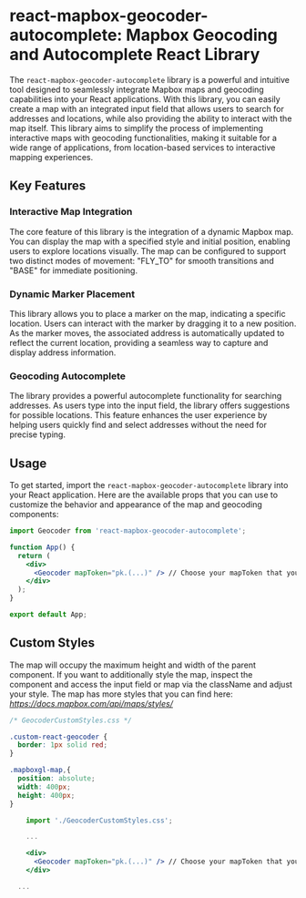 # react-mapbox-geocoder-autocomplete: Mapbox Geocoding and Autocomplete React Library

The `react-mapbox-geocoder-autocomplete` library is a powerful and intuitive tool designed to seamlessly integrate Mapbox maps and geocoding capabilities into your React applications. With this library, you can easily create a map with an integrated input field that allows users to search for addresses and locations, while also providing the ability to interact with the map itself. This library aims to simplify the process of implementing interactive maps with geocoding functionalities, making it suitable for a wide range of applications, from location-based services to interactive mapping experiences.

## Key Features

### Interactive Map Integration
The core feature of this library is the integration of a dynamic Mapbox map. You can display the map with a specified style and initial position, enabling users to explore locations visually. The map can be configured to support two distinct modes of movement: "FLY_TO" for smooth transitions and "BASE" for immediate positioning.

### Dynamic Marker Placement
This library allows you to place a marker on the map, indicating a specific location. Users can interact with the marker by dragging it to a new position. As the marker moves, the associated address is automatically updated to reflect the current location, providing a seamless way to capture and display address information.

### Geocoding Autocomplete
The library provides a powerful autocomplete functionality for searching addresses. As users type into the input field, the library offers suggestions for possible locations. This feature enhances the user experience by helping users quickly find and select addresses without the need for precise typing.

## Usage

To get started, import the `react-mapbox-geocoder-autocomplete` library into your React application. Here are the available props that you can use to customize the behavior and appearance of the map and geocoding components:

```jsx
import Geocoder from 'react-mapbox-geocoder-autocomplete';

function App() {
  return (
    <div>
      <Geocoder mapToken="pk.(...)" /> // Choose your mapToken that you can create for free here: _https://docs.mapbox.com/help/tutorials/get-started-tokens-api/_
    </div>
  );
}

export default App;
```

## Custom Styles
The map will occupy the maximum height and width of the parent component. If you want to additionally style the map, inspect the component and access the input field or map via the className and adjust your style.
The map has more styles that you can find here: _https://docs.mapbox.com/api/maps/styles/_

```css
/* GeocoderCustomStyles.css */

.custom-react-geocoder {
  border: 1px solid red;
}

.mapboxgl-map,{
  position: absolute;
  width: 400px;
  height: 400px;
}
```

```jsx
    import './GeocoderCustomStyles.css';

    ...

    <div>
      <Geocoder mapToken="pk.(...)" /> // Choose your mapToken that you can create for free here: _https://docs.mapbox.com/help/tutorials/get-started-tokens-api/_
    </div>

  ...
```
